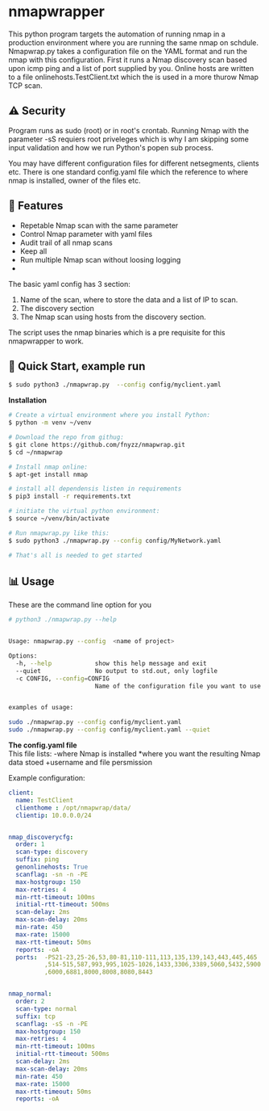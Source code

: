 # nmapwrapper 

This python program targets the automation of running nmap in a production environment where you are running the same nmap on schdule. Nmapwrap.py takes a configuration file on the YAML format and run the nmap with this configuration. First it runs a Nmap discovery scan based upon icmp ping and a list of port supplied by you. Online hosts are written to a file onlinehosts.TestClient.txt which the is used in a more thurow Nmap TCP scan. 

## ⚠️  Security 
Program runs as sudo (root) or in root's crontab. 
Running Nmap with the parameter -sS requiers root priveleges which is why I am skipping some input validation and how we run Python's popen sub process. 

You may have different configuration files for different netsegments, clients etc. There is one standard config.yaml file which the reference to where nmap is installed, owner of the files etc. 
## 🌟 Features
- Repetable Nmap scan with the same parameter 
- Control Nmap parameter with yaml files 
- Audit trail of all nmap scans 
- Keep all 
- Run multiple Nmap scan without loosing logging
- 

The basic yaml config has 3 section: 
1. Name of the scan, where to store the data and a list of IP to scan. 
2. The discovery section 
3. The Nmap scan using hosts from the discovery section. 

The script uses the nmap binaries which is a pre requisite for this nmapwrapper to work. 

## 🚀 Quick Start, example run 
```sh
$ sudo python3 ./nmapwrap.py  --config config/myclient.yaml 
```

**Installation**
```bash
# Create a virtual environment where you install Python: 
$ python -m venv ~/venv 

# Download the repo from githug: 
$ git clone https://github.com/fnyzz/nmapwrap.git 
$ cd ~/nmapwrap 

# Install nmap online:
$ apt-get install nmap

# install all dependensis listen in requirements
$ pip3 install -r requirements.txt

# initiate the virtual python environment: 
$ source ~/venv/bin/activate

# Run nmapwrap.py like this: 
$ sudo python3 ./nmapwrap.py --config config/MyNetwork.yaml 

# That's all is needed to get started
```

## 📊 Usage

These are the command line option for you 
```bash 
# python3 ./nmapwrap.py --help


Usage: nmapwrap.py --config  <name of project>

Options:
  -h, --help            show this help message and exit
  --quiet               No output to std.out, only logfile
  -c CONFIG, --config=CONFIG
                        Name of the configuration file you want to use


examples of usage:

sudo ./nmapwrap.py --config config/myclient.yaml
sudo ./nmapwrap.py --config config/myclient.yaml --quiet
```


**The config.yaml file**  
This file lists: 
-where Nmap is installed 
*where you want the resulting Nmap data stoed 
+username and file persmission 



Example configuration:

```yaml
client:
  name: TestClient
  clienthome : /opt/nmapwrap/data/
  clientip: 10.0.0.0/24


nmap_discoverycfg:
  order: 1
  scan-type: discovery
  suffix: ping
  genonlinehosts: True
  scanflag: -sn -n -PE
  max-hostgroup: 150
  max-retries: 4
  min-rtt-timeout: 100ms
  initial-rtt-timeout: 500ms
  scan-delay: 2ms
  max-scan-delay: 20ms
  min-rate: 450
  max-rate: 15000
  max-rtt-timeout: 50ms
  reports: -oA
  ports:  -PS21-23,25-26,53,80-81,110-111,113,135,139,143,443,445,465
          ,514-515,587,993,995,1025-1026,1433,3306,3389,5060,5432,5900
          ,6000,6881,8000,8008,8080,8443


nmap_normal:
  order: 2
  scan-type: normal
  suffix: tcp
  scanflag: -sS -n -PE
  max-hostgroup: 150
  max-retries: 4
  min-rtt-timeout: 100ms
  initial-rtt-timeout: 500ms
  scan-delay: 2ms
  max-scan-delay: 20ms
  min-rate: 450
  max-rate: 15000
  max-rtt-timeout: 50ms
  reports: -oA

